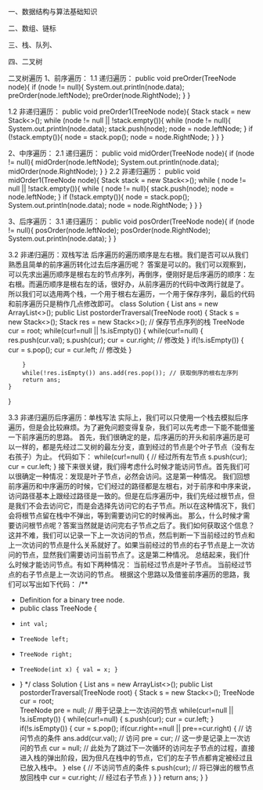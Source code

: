 一、数据结构与算法基础知识


二、数组、链标


三、栈、队列、



四、二叉树

二叉树遍历
1、前序遍历：
1.1 递归遍历：
public void preOrder(TreeNode node){
        if (node != null){
            System.out.println(node.data);
            preOrder(node.leftNode);
            preOrder(node.RightNode);
        }
    }

1.2 非递归遍历：
public void preOrder1(TreeNode node){
        Stack<TreeNode> stack = new Stack<>();
        while (node != null || !stack.empty()){
            while (node != null){
                System.out.println(node.data);
                stack.push(node);
                node = node.leftNode;
            }
            if (!stack.empty()){
                node = stack.pop();
                node = node.RightNode;
            }
        }
    }


2、中序遍历：
2.1 递归遍历：
public void midOrder(TreeNode node){
        if (node != null){
            midOrder(node.leftNode);
            System.out.println(node.data);
            midOrder(node.RightNode);
        }
    }
2.2 非递归遍历：
public void midOrder1(TreeNode node){
        Stack<TreeNode> stack = new Stack<>();
        while ( node != null || !stack.empty()){
            while ( node != null){
                stack.push(node);
                node = node.leftNode;
            }
            if (!stack.empty()){
                node = stack.pop();
                System.out.println(node.data);
                node = node.RightNode;
            }
        }
    }


3、后序遍历：
3.1 递归遍历：
public void posOrder(TreeNode node){
        if (node != null){
            posOrder(node.leftNode);
            posOrder(node.RightNode);
            System.out.println(node.data);
        }
    }

3.2 非递归遍历：双栈写法
后序遍历的遍历顺序是左右根。我们是否可以从我们熟悉且简单的前序遍历转化过去后序遍历呢？
答案是可以的。我们可以观察到，可以先求出遍历顺序是根右左的节点序列，再倒序，便刚好是后序遍历的顺序：左右根。而遍历顺序是根右左的话，很好办，从前序遍历的代码中改两行就是了。
所以我们可以选用两个栈，一个用于根右左遍历，一个用于保存序列，最后的代码和前序遍历只是稍作几点修改即可。
class Solution {
    List<Integer> ans = new ArrayList<>();
    public List<Integer> postorderTraversal(TreeNode root) {
        Stack<TreeNode> s = new Stack<>();
        Stack<Integer> res = new Stack<>(); // 保存节点序列的栈
        TreeNode cur = root;
        while(cur!=null || !s.isEmpty()) {
            while(cur!=null) {
                res.push(cur.val);
                s.push(cur);
                cur = cur.right; // 修改处
            }
            if(!s.isEmpty()) {
                cur = s.pop();
                cur = cur.left; // 修改处
            }

        }
        while(!res.isEmpty()) ans.add(res.pop()); // 获取倒序的根右左序列
        return ans;
    }
}

3.3 非递归遍历后序遍历：单栈写法
实际上，我们可以只使用一个栈去模拟后序遍历，但是会比较麻烦。为了避免问题变得复杂，我们可以先考虑一下能不能借鉴一下前序遍历的思路。
首先，我们很确定的是，后序遍历的开头和前序遍历是可以一样的，都是先经过二叉树的最左分支，直到经过的节点是个叶子节点（没有左右孩子）为止。
代码如下：
while(cur!=null) { // 经过所有左节点
    s.push(cur);
    cur = cur.left;
}
接下来很关键，我们得考虑什么时候才能访问节点。首先我们可以很确定一种情况：发现是叶子节点，必然会访问。这是第一种情况。
我们回想前序遍历和中序遍历的时候，它们经过的路径都是左根右，对于前序和中序来说，访问路径基本上跟经过路径是一致的。但是在后序遍历中，我们先经过根节点，但是我们不会去访问它，而是会选择先访问它的右子节点。所以在这种情况下，我们会将根节点留在栈中不弹出，等到需要访问它的时候再出。
那么，什么时候才需要访问根节点呢？答案当然就是访问完右子节点之后了。我们如何获取这个信息？这并不难，我们可以记录一下上一次访问的节点，然后判断一下当前经过的节点和上一次访问的节点是什么关系就好了。如果当前经过的节点的右子节点是上一次访问的节点，显然我们需要访问当前节点了。这是第二种情况。
总结起来，我们什么时候才能访问节点。有如下两种情况：
当前经过节点是叶子节点。
当前经过节点的右子节点是上一次访问的节点。
根据这个思路以及借鉴前序遍历的思路，我们可以写出如下代码：
/**
 * Definition for a binary tree node.
 * public class TreeNode {
 *     int val;
 *     TreeNode left;
 *     TreeNode right;
 *     TreeNode(int x) { val = x; }
 * }
 */
class Solution {
    List<Integer> ans = new ArrayList<>();
    public List<Integer> postorderTraversal(TreeNode root) {
        Stack<TreeNode> s = new Stack<>();
        TreeNode cur = root;  
        TreeNode pre = null;  // 用于记录上一次访问的节点
        while(cur!=null || !s.isEmpty()) {
            while(cur!=null) {
                s.push(cur);
                cur = cur.left;
            }
            if(!s.isEmpty()) {
                cur = s.pop();
                if(cur.right==null || pre==cur.right) { // 访问节点的条件
                    ans.add(cur.val); // 访问
                    pre = cur; // 这一步是记录上一次访问的节点
                    cur = null; // 此处为了跳过下一次循环的访问左子节点的过程，直接进入栈的弹出阶段，因为但凡在栈中的节点，它们的左子节点都肯定被经过且已放入栈中。
                }
                else { // 不访问节点的条件
                    s.push(cur); // 将已弹出的根节点放回栈中
                    cur = cur.right; // 经过右子节点
                }
            }
        }
        return ans;
    }
}
